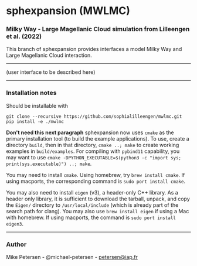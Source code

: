 # sphexpansion (MWLMC)
### Milky Way - Large Magellanic Cloud simulation from Lilleengen et al. (2022)

This branch of sphexpansion provides interfaces a model Milky Way and Large Magellanic Cloud interaction.

------------------
(user interface to be described here)

------------------

### Installation notes

Should be installable with
```
git clone --recursive https://github.com/sophialilleengen/mwlmc.git
pip install -e ./mwlmc 
```



**Don't need this next paragraph**
sphexpansion now uses `cmake` as the primary installation tool (to build the example applications). To use, create a directory `build`, then in that directory, `cmake ..; make` to create working examples in `build/examples`. For compiling with `pybind11` capability, you may want to use `cmake -DPYTHON_EXECUTABLE=$(python3 -c "import sys; print(sys.executable)") ..; make`.

You may need to install `cmake`. Using homebrew, try `brew install cmake`. If using macports, the corresponding command is `sudo port install cmake`.

You may also need to install `eigen` (v3), a header-only C++ library. As a header only library, it is sufficient to download the tarball, unpack, and copy the `Eigen/` directory to `/usr/local/include` (which is already part of the search path for clang). You may also use `brew install eigen` if using a Mac with homebrew. If using macports, the command is `sudo port install eigen3`.


-----------------------------

### Author

Mike Petersen -  @michael-petersen - petersen@iap.fr
